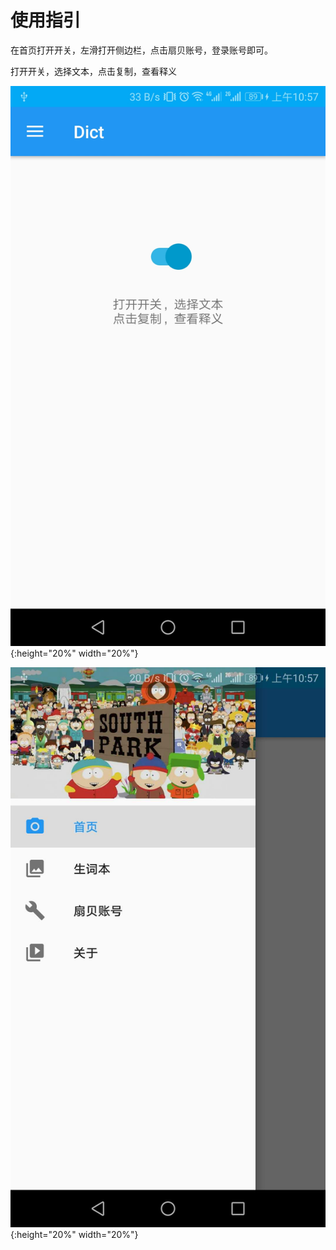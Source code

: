 # 使用指引

在首页打开开关，左滑打开侧边栏，点击扇贝账号，登录账号即可。

打开开关，选择文本，点击复制，查看释义

![](1.jpg){:height="20%" width="20%"}

![](2.jpg){:height="20%" width="20%"}